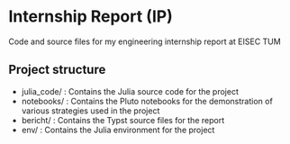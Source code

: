 # Internship Report (IP)

Code and source files for my engineering internship report at EISEC TUM

## Project structure 

- julia_code/ : Contains the Julia source code for the project 
- notebooks/ : Contains the Pluto notebooks for the demonstration of various strategies used in the project 
- bericht/ : Contains the Typst source files for the report 
- env/ : Contains the Julia environment for the project

